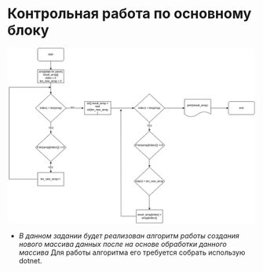 # Контрольная работа по основному блоку
![Блок схема работы алгоритма](./drawio.png)

- *В данном задании будет реализован алгоритм работы создания нового массива данных после на основе обработки данного массива*
Для работы алгоритма его требуется собрать использую dotnet.
